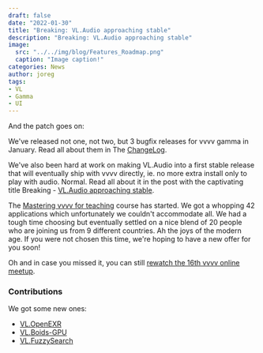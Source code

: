 ```yaml
---
draft: false
date: "2022-01-30"
title: "Breaking: VL.Audio approaching stable"
description: "Breaking: VL.Audio approaching stable"
image: 
  src: "../../img/blog/Features_Roadmap.png"
  caption: "Image caption!"
categories: News
author: joreg
tags:
- VL
- Gamma
- UI
---
```


And the patch goes on:

We've released not one, not two, but 3 bugfix releases for vvvv gamma in January. Read all about them in The [ChangeLog]().

We've also been hard at work on making VL.Audio into a first stable release that will eventually ship with vvvv directly, ie. no more extra install only to play with audio. Normal. Read all about it in the post with the captivating title Breaking - [VL.Audio approaching stable]().

The [Mastering vvvv for teaching]() course has started. We got a whopping 42 applications which unfortunately we couldn't accommodate all. We had a tough time choosing but eventually settled on a nice blend of 20 people who are joining us from 9 different countries. Ah the joys of the modern age. If you were not chosen this time, we're hoping to have a new offer for you soon!

Oh and in case you missed it, you can still [rewatch the 16th vvvv online meetup]().

### Contributions

We got some new ones: 
- [VL.OpenEXR]()
- [VL.Boids-GPU]()
- [VL.FuzzySearch]()